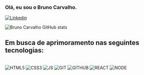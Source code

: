 ### Olá, eu sou o Bruno Carvalho.

[![Linkedin](https://img.shields.io/badge/LinkedIn-0077B5?style=for-the-badge&logo=linkedin&logoColor=white)](https://www.linkedin.com/in/brunocarvalho-ads)

![Bruno Carvalho GitHub stats](https://github-readme-stats.vercel.app/api?username=BrunoSantosCarvalho&show_icons=true&theme=dracula)

## Em busca de aprimoramento nas seguintes tecnologias:

<div style="display: inline_block"><br>
<img align="center" alt="HTML5" src=https://img.shields.io/badge/HTML5-E34F26?style=for-the-badge&logo=html5&logoColor=white>
<img align="center" alt="CSS3" src=https://img.shields.io/badge/CSS3-1572B6?style=for-the-badge&logo=css3&logoColor=white>
<img align="center" alt="JS" src=https://img.shields.io/badge/JavaScript-F7DF1E?style=for-the-badge&logo=javascript&logoColor=black>
<img align="center" alt="GIT" src=https://img.shields.io/badge/GIT-E44C30?style=for-the-badge&logo=git&logoColor=white>
<img align="center" alt="GITHUB" src=https://img.shields.io/badge/GitHub-100000?style=for-the-badge&logo=github&logoColor=white>
<img align="center" alt="REACT" src=https://img.shields.io/badge/React-20232A?style=for-the-badge&logo=react&logoColor=61DAFB>
<img align="center" alt="NODE" src=https://img.shields.io/badge/Node.js-43853D?style=for-the-badge&logo=node.js&logoColor=white>

</div>


